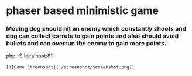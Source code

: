 # phaser based minimistic game
### Moving dog should hit an enemy which constantly shoots and dog can collect carrots to gain points and also should avoid bullets and can overrun the enemy to gain more points.

 php -S localhost:81


    [![Game Screenshot](./screenshot/screenshot.png)]




